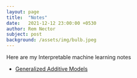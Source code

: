 ```yaml
---
layout: page
title:  "Notes"
date:   2021-12-12 23:00:00 +0530
author: Rem Nector
subject: post
background: /assets/img/bulb.jpeg
---
```


Here are my Interpretable machine learning notes
 - [Generalized Additive Models](IML_notes/GAM)